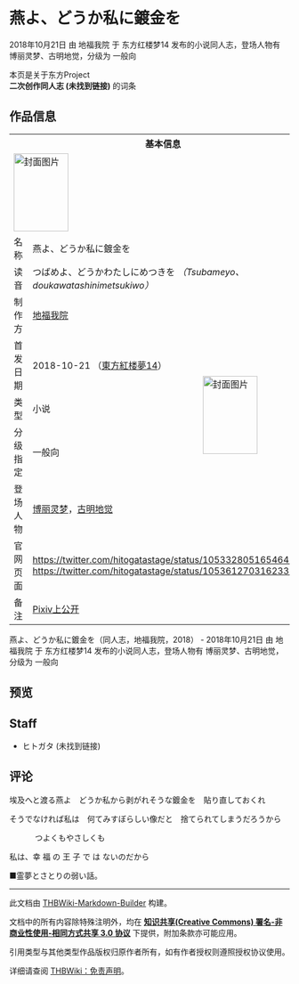 # 燕よ、どうか私に鍍金を

<!-- source html: G:\repos\THBWiki-Markdown-Builder\THBWikiMarkdown\Temp\main\f\fe\ns0%3A%E7%87%95%E3%82%88%E3%80%81%E3%81%A9%E3%81%86%E3%81%8B%E7%A7%81%E3%81%AB%E9%8D%8D%E9%87%91%E3%82%92.html -->

2018年10月21日 由 地福我院 于 东方红楼梦14 发布的小说同人志，登场人物有 博丽灵梦、古明地觉，分级为 一般向

本页是关于东方Project  
 **二次创作同人志 (未找到链接)** 的词条

## 作品信息

<table><tbody><tr><th colspan="3">基本信息</th></tr><tr><td class="cover-artwork-mobile" colspan="2"><a href="./文件-燕よ、どうか私に鍍金を封面.jpg.md" class="image" title="封面图片"><img alt="封面图片" src="https://upload.thwiki.cc/thumb/0/0f/%E7%87%95%E3%82%88%E3%80%81%E3%81%A9%E3%81%86%E3%81%8B%E7%A7%81%E3%81%AB%E9%8D%8D%E9%87%91%E3%82%92%E5%B0%81%E9%9D%A2.jpg/98px-%E7%87%95%E3%82%88%E3%80%81%E3%81%A9%E3%81%86%E3%81%8B%E7%A7%81%E3%81%AB%E9%8D%8D%E9%87%91%E3%82%92%E5%B0%81%E9%9D%A2.jpg" decoding="async" loading="lazy" width="98" height="140" srcset="https://upload.thwiki.cc/thumb/0/0f/%E7%87%95%E3%82%88%E3%80%81%E3%81%A9%E3%81%86%E3%81%8B%E7%A7%81%E3%81%AB%E9%8D%8D%E9%87%91%E3%82%92%E5%B0%81%E9%9D%A2.jpg/147px-%E7%87%95%E3%82%88%E3%80%81%E3%81%A9%E3%81%86%E3%81%8B%E7%A7%81%E3%81%AB%E9%8D%8D%E9%87%91%E3%82%92%E5%B0%81%E9%9D%A2.jpg 1.5x, https://upload.thwiki.cc/thumb/0/0f/%E7%87%95%E3%82%88%E3%80%81%E3%81%A9%E3%81%86%E3%81%8B%E7%A7%81%E3%81%AB%E9%8D%8D%E9%87%91%E3%82%92%E5%B0%81%E9%9D%A2.jpg/197px-%E7%87%95%E3%82%88%E3%80%81%E3%81%A9%E3%81%86%E3%81%8B%E7%A7%81%E3%81%AB%E9%8D%8D%E9%87%91%E3%82%92%E5%B0%81%E9%9D%A2.jpg 2x" data-file-width="534" data-file-height="760"></a></td>
</tr><tr><td class="label">名称</td><td colspan="2"> 燕よ、どうか私に鍍金を </td></tr><tr><td class="label">读音</td><td colspan="2"> つばめよ、どうかわたしにめつきを <i>（Tsubameyo、doukawatashinimetsukiwo）</i> </td></tr><tr><td class="label">制作方</td><td><a href="./地福我院.md" title="地福我院">地福我院</a></td><td class="cover-artwork" rowspan="5" style="min-width:140px;"><a href="./文件-燕よ、どうか私に鍍金を封面.jpg.md" class="image" title="封面图片"><img alt="封面图片" src="https://upload.thwiki.cc/thumb/0/0f/%E7%87%95%E3%82%88%E3%80%81%E3%81%A9%E3%81%86%E3%81%8B%E7%A7%81%E3%81%AB%E9%8D%8D%E9%87%91%E3%82%92%E5%B0%81%E9%9D%A2.jpg/98px-%E7%87%95%E3%82%88%E3%80%81%E3%81%A9%E3%81%86%E3%81%8B%E7%A7%81%E3%81%AB%E9%8D%8D%E9%87%91%E3%82%92%E5%B0%81%E9%9D%A2.jpg" decoding="async" loading="lazy" width="98" height="140" srcset="https://upload.thwiki.cc/thumb/0/0f/%E7%87%95%E3%82%88%E3%80%81%E3%81%A9%E3%81%86%E3%81%8B%E7%A7%81%E3%81%AB%E9%8D%8D%E9%87%91%E3%82%92%E5%B0%81%E9%9D%A2.jpg/147px-%E7%87%95%E3%82%88%E3%80%81%E3%81%A9%E3%81%86%E3%81%8B%E7%A7%81%E3%81%AB%E9%8D%8D%E9%87%91%E3%82%92%E5%B0%81%E9%9D%A2.jpg 1.5x, https://upload.thwiki.cc/thumb/0/0f/%E7%87%95%E3%82%88%E3%80%81%E3%81%A9%E3%81%86%E3%81%8B%E7%A7%81%E3%81%AB%E9%8D%8D%E9%87%91%E3%82%92%E5%B0%81%E9%9D%A2.jpg/197px-%E7%87%95%E3%82%88%E3%80%81%E3%81%A9%E3%81%86%E3%81%8B%E7%A7%81%E3%81%AB%E9%8D%8D%E9%87%91%E3%82%92%E5%B0%81%E9%9D%A2.jpg 2x" data-file-width="534" data-file-height="760"></a></td>
</tr><tr><td class="label">首发日期</td><td>2018-10-21&#160;（<a href="/展会作品列表?e=%E4%B8%9C%E6%96%B9%E7%BA%A2%E6%A5%BC%E6%A2%A6%2314">東方紅楼夢14</a>）</td></tr><tr><td class="label">类型</td><td>小说</td></tr><tr><td class="label">分级指定</td><td>一般向</td></tr><tr><td class="label">登场人物</td><td><a href="./博丽灵梦.md" title="博丽灵梦">博丽灵梦</a>，<a href="./古明地觉.md" title="古明地觉">古明地觉</a></td></tr>
<tr><td class="label">官网页面</td><td colspan="2"><a rel="nofollow" class="external free" href="https://twitter.com/hitogatastage/status/1053328051654643712">https://twitter.com/hitogatastage/status/1053328051654643712</a><br><a rel="nofollow" class="external free" href="https://twitter.com/hitogatastage/status/1053612703162331136">https://twitter.com/hitogatastage/status/1053612703162331136</a></td></tr><tr><td class="label">备注</td><td colspan="2"><a rel="nofollow" class="external text" href="https://www.pixiv.net/novel/show.php?id=10403408">Pixiv上公开</a></td></tr></tbody></table>

燕よ、どうか私に鍍金を（同人志，地福我院，2018） - 2018年10月21日 由 地福我院 于 东方红楼梦14 发布的小说同人志，登场人物有 博丽灵梦、古明地觉，分级为 一般向

## 预览

## Staff
- ヒトガタ (未找到链接)


## 评论

  
埃及へと渡る燕よ　どうか私から剥がれそうな鍍金を　貼り直しておくれ  

そうでなければ私は　何てみすぼらしい像だと　捨てられてしまうだろうから  

  

　　　 つよくもやさしくも  

私は、幸 福 の 王 子 で は ないのだから  

■霊夢とさとりの弱い話。
  


  
  

  





---

此文档由 [THBWiki-Markdown-Builder](https://github.com/Delsin-Yu/THBWiki-Markdown-Builder) 构建。

文档中的所有内容除特殊注明外，均在 [**知识共享(Creative Commons) 署名-非商业性使用-相同方式共享 3.0 协议**](https://creativecommons.org/licenses/by-sa/3.0/deed.zh-hans) 下提供，附加条款亦可能应用。

引用类型与其他类型作品版权归原作者所有，如有作者授权则遵照授权协议使用。

详细请查阅 [THBWiki：免责声明](https://thbwiki.cc/THBWiki:%E5%85%8D%E8%B4%A3%E5%A3%B0%E6%98%8E)。

